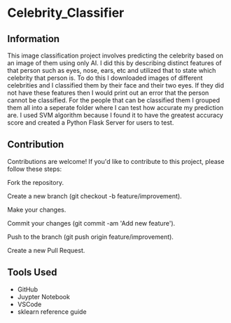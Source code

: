 # Celebrity_Classifier

## Information

This image classification project involves predicting the celebrity based on an image of them using only AI. I did this by describing distinct features of that person such as eyes, 
nose, ears, etc and utilized that to state which celebrity that person is. To do this I downloaded images of different celebrities and I classified them by their face and their two eyes. 
If they did not have these features then I would print out an error that the person cannot be classified. For the people that can be classified them I grouped them all into a 
seperate folder where I can test how accurate my prediction are. I used SVM algorithm because I found it to have the greatest accuracy score and created a Python Flask Server for users to test.

## Contribution

Contributions are welcome! If you'd like to contribute to this project, please follow these steps:

Fork the repository.

Create a new branch (git checkout -b feature/improvement).

Make your changes.

Commit your changes (git commit -am 'Add new feature').

Push to the branch (git push origin feature/improvement).

Create a new Pull Request.

## Tools Used
- GitHub
- Juypter Notebook
- VSCode
- sklearn reference guide
